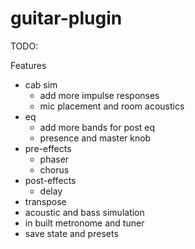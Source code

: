 # guitar-plugin

TODO:

Features
* cab sim
    * add more impulse responses
    * mic placement and room acoustics
* eq
    * add more bands for post eq
    * presence and master knob
* pre-effects
    * phaser
    * chorus
* post-effects
    * delay
* transpose
* acoustic and bass simulation
* in built metronome and tuner
* save state and presets



